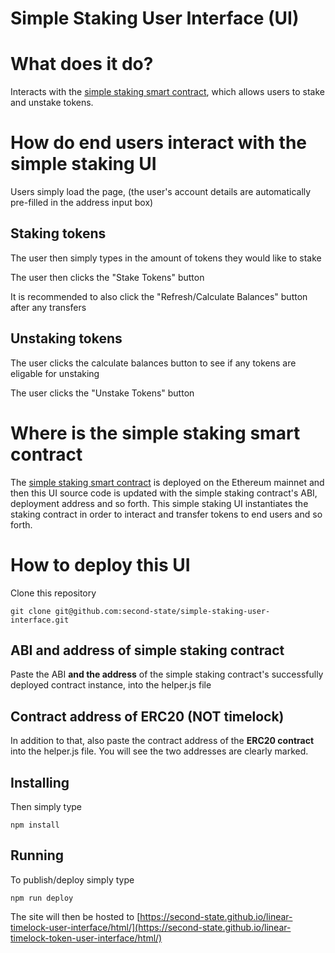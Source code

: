# Simple Staking User Interface (UI)

# What does it do?

Interacts with the [simple staking smart contract](https://github.com/second-state/simple-staking-smart-contract), which allows users to stake and unstake tokens.

# How do end users interact with the simple staking UI

Users simply load the page, (the user's account details are automatically pre-filled in the address input box)

## Staking tokens

The user then simply types in the amount of tokens they would like to stake

The user then clicks the "Stake Tokens" button  

It is recommended to also click the "Refresh/Calculate Balances" button after any transfers

## Unstaking tokens

The user clicks the calculate balances button to see if any tokens are eligable for unstaking

The user clicks the "Unstake Tokens" button

# Where is the simple staking smart contract

The [simple staking smart contract](https://github.com/second-state/simple-staking-smart-contract) is deployed on the Ethereum mainnet and then this UI source code is updated with the simple staking contract's ABI, deployment address and so forth. This simple staking UI instantiates the staking contract in order to interact and transfer tokens to end users and so forth.

# How to deploy this UI

Clone this repository

```
git clone git@github.com:second-state/simple-staking-user-interface.git
```

## ABI and address of simple staking contract

Paste the ABI **and the address** of the simple staking contract's successfully deployed contract instance, into the helper.js file

## Contract address of ERC20 (NOT timelock)

In addition to that, also paste the contract address of the **ERC20 contract** into the helper.js file. You will see the two addresses are clearly marked.

## Installing

Then simply type

```
npm install
```

## Running

To publish/deploy simply type

```
npm run deploy
```

The site will then be hosted to [https://second-state.github.io/linear-timelock-user-interface/html/](https://second-state.github.io/linear-timelock-token-user-interface/html/)
